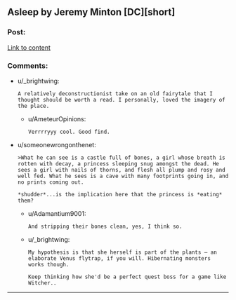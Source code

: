 ## Asleep by Jeremy Minton [DC][short]

### Post:

[Link to content](http://dailysciencefiction.com/fantasy/fairy-tales/jeremy-minton/asleep)

### Comments:

- u/_brightwing:
  ```
  A relatively deconstructionist take on an old fairytale that I thought should be worth a read. I personally, loved the imagery of the place.
  ```

  - u/AmeteurOpinions:
    ```
    Verrrryyy cool. Good find.
    ```

- u/someonewrongonthenet:
  ```
  >What he can see is a castle full of bones, a girl whose breath is rotten with decay, a princess sleeping snug amongst the dead. He sees a girl with nails of thorns, and flesh all plump and rosy and well fed. What he sees is a cave with many footprints going in, and no prints coming out.

  *shudder*...is the implication here that the princess is *eating* them?
  ```

  - u/Adamantium9001:
    ```
    And stripping their bones clean, yes, I think so.
    ```

  - u/_brightwing:
    ```
    My hypothesis is that she herself is part of the plants – an elaborate Venus flytrap, if you will. Hibernating monsters works though.

    Keep thinking how she'd be a perfect quest boss for a game like Witcher..
    ```

---

